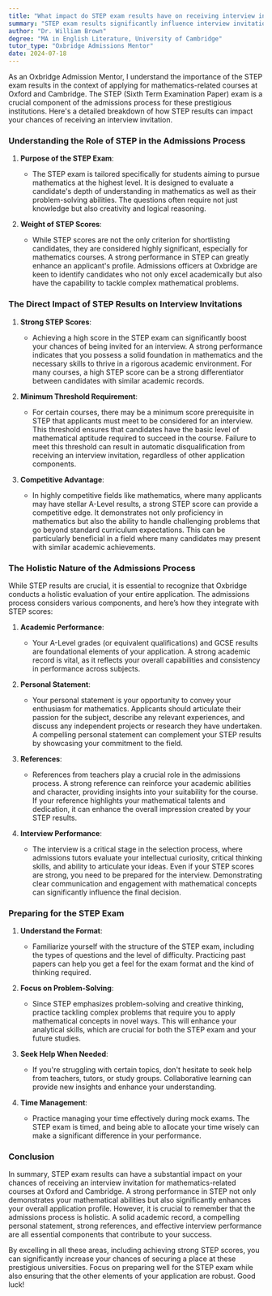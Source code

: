 ```yaml
---
title: "What impact do STEP exam results have on receiving interview invitations?"
summary: "STEP exam results significantly influence interview invitations for mathematics courses at Oxford and Cambridge, impacting your admission chances."
author: "Dr. William Brown"
degree: "MA in English Literature, University of Cambridge"
tutor_type: "Oxbridge Admissions Mentor"
date: 2024-07-18
---
```


As an Oxbridge Admission Mentor, I understand the importance of the STEP exam results in the context of applying for mathematics-related courses at Oxford and Cambridge. The STEP (Sixth Term Examination Paper) exam is a crucial component of the admissions process for these prestigious institutions. Here's a detailed breakdown of how STEP results can impact your chances of receiving an interview invitation.

### Understanding the Role of STEP in the Admissions Process

1. **Purpose of the STEP Exam**:
   - The STEP exam is tailored specifically for students aiming to pursue mathematics at the highest level. It is designed to evaluate a candidate's depth of understanding in mathematics as well as their problem-solving abilities. The questions often require not just knowledge but also creativity and logical reasoning.

2. **Weight of STEP Scores**:
   - While STEP scores are not the only criterion for shortlisting candidates, they are considered highly significant, especially for mathematics courses. A strong performance in STEP can greatly enhance an applicant's profile. Admissions officers at Oxbridge are keen to identify candidates who not only excel academically but also have the capability to tackle complex mathematical problems.

### The Direct Impact of STEP Results on Interview Invitations

1. **Strong STEP Scores**:
   - Achieving a high score in the STEP exam can significantly boost your chances of being invited for an interview. A strong performance indicates that you possess a solid foundation in mathematics and the necessary skills to thrive in a rigorous academic environment. For many courses, a high STEP score can be a strong differentiator between candidates with similar academic records.

2. **Minimum Threshold Requirement**:
   - For certain courses, there may be a minimum score prerequisite in STEP that applicants must meet to be considered for an interview. This threshold ensures that candidates have the basic level of mathematical aptitude required to succeed in the course. Failure to meet this threshold can result in automatic disqualification from receiving an interview invitation, regardless of other application components.

3. **Competitive Advantage**:
   - In highly competitive fields like mathematics, where many applicants may have stellar A-Level results, a strong STEP score can provide a competitive edge. It demonstrates not only proficiency in mathematics but also the ability to handle challenging problems that go beyond standard curriculum expectations. This can be particularly beneficial in a field where many candidates may present with similar academic achievements.

### The Holistic Nature of the Admissions Process

While STEP results are crucial, it is essential to recognize that Oxbridge conducts a holistic evaluation of your entire application. The admissions process considers various components, and here’s how they integrate with STEP scores:

1. **Academic Performance**:
   - Your A-Level grades (or equivalent qualifications) and GCSE results are foundational elements of your application. A strong academic record is vital, as it reflects your overall capabilities and consistency in performance across subjects.

2. **Personal Statement**:
   - Your personal statement is your opportunity to convey your enthusiasm for mathematics. Applicants should articulate their passion for the subject, describe any relevant experiences, and discuss any independent projects or research they have undertaken. A compelling personal statement can complement your STEP results by showcasing your commitment to the field.

3. **References**:
   - References from teachers play a crucial role in the admissions process. A strong reference can reinforce your academic abilities and character, providing insights into your suitability for the course. If your reference highlights your mathematical talents and dedication, it can enhance the overall impression created by your STEP results.

4. **Interview Performance**:
   - The interview is a critical stage in the selection process, where admissions tutors evaluate your intellectual curiosity, critical thinking skills, and ability to articulate your ideas. Even if your STEP scores are strong, you need to be prepared for the interview. Demonstrating clear communication and engagement with mathematical concepts can significantly influence the final decision.

### Preparing for the STEP Exam

1. **Understand the Format**:
   - Familiarize yourself with the structure of the STEP exam, including the types of questions and the level of difficulty. Practicing past papers can help you get a feel for the exam format and the kind of thinking required.

2. **Focus on Problem-Solving**:
   - Since STEP emphasizes problem-solving and creative thinking, practice tackling complex problems that require you to apply mathematical concepts in novel ways. This will enhance your analytical skills, which are crucial for both the STEP exam and your future studies.

3. **Seek Help When Needed**:
   - If you're struggling with certain topics, don't hesitate to seek help from teachers, tutors, or study groups. Collaborative learning can provide new insights and enhance your understanding.

4. **Time Management**:
   - Practice managing your time effectively during mock exams. The STEP exam is timed, and being able to allocate your time wisely can make a significant difference in your performance.

### Conclusion

In summary, STEP exam results can have a substantial impact on your chances of receiving an interview invitation for mathematics-related courses at Oxford and Cambridge. A strong performance in STEP not only demonstrates your mathematical abilities but also significantly enhances your overall application profile. However, it is crucial to remember that the admissions process is holistic. A solid academic record, a compelling personal statement, strong references, and effective interview performance are all essential components that contribute to your success.

By excelling in all these areas, including achieving strong STEP scores, you can significantly increase your chances of securing a place at these prestigious universities. Focus on preparing well for the STEP exam while also ensuring that the other elements of your application are robust. Good luck!
    